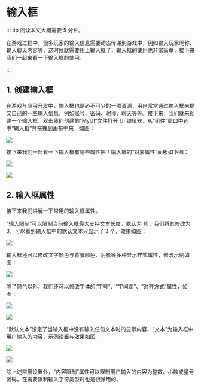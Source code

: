 # 输入框

::: tip 阅读本文大概需要 5 分钟。

在游戏过程中，很多玩家的输入信息需要动态传递到游戏中，例如输入玩家昵称、输入聊天内容等，这时候就需要用上输入框了，输入框的使用也非常简单，接下来我们一起来看一下输入框的使用。

:::

## 1. 创建输入框

在游戏与应用开发中，输入框也是必不可少的一项资源，用户常常通过输入框来提交自己的一些输入信息，例如账号、密码、昵称、聊天等等。接下来，我们就来创建一个输入框，双击我们创建的“MyUI”文件打开 UI 编辑器，从“组件”窗口中选中“输入框”并拖拽到画布中来，如图：

![](https://wstatic-a1.233leyuan.com/productdocs/static/boxcnTryZYHnpdoZsFSnvs9pc5g.png)

接下来我们一起看一下输入框有哪些属性把！输入框的“对象属性”面板如下图：

![](https://wstatic-a1.233leyuan.com/productdocs/static/boxcnCmJU6zP22HygLGmGKbZ5Ih.png)

![](https://wstatic-a1.233leyuan.com/productdocs/static/boxcnA1dRGha6B2zUfT9yLkuNlh.png)

## 2. 输入框属性

接下来我们讲解一下常用的输入框属性。

“输入限制”可以限制当前输入框最大支持文本长度，默认为 10，我们将其修改为 3，可以看到输入框中的默认文本只显示了 3 个，效果如图：

![](https://wstatic-a1.233leyuan.com/productdocs/static/boxcnAzG3EJRTxJx29Lww55Bvah.png)

输入框还可以修改文字颜色与背景颜色、阴影等多种显示样式属性，修改示例如图：

![](https://wstatic-a1.233leyuan.com/productdocs/static/boxcn7FXb2kvCzXDmXfF6PVXh1f.png)

除了颜色以外，我们还可以修改字体的“字号”、“字间距”、“对齐方式”属性，如图：

![](https://wstatic-a1.233leyuan.com/productdocs/static/boxcnp3JfLLTzUPjVfIKt6tloof.gif)

![](https://wstatic-a1.233leyuan.com/productdocs/static/boxcn9m4juAy4xgHwYKZ0aJNxwe.png)

“默认文本”设定了当输入框中没有输入任何文本时的显示内容，“文本”为输入框中用户输入的内容，示例设置与效果如图：

![](https://wstatic-a1.233leyuan.com/productdocs/static/boxcnVupcdzIlXOTpH0X6TfFo8e.png)

![](https://wstatic-a1.233leyuan.com/productdocs/static/boxcnJnYsKNpQhuUelaX6VLcIrd.gif)

除上述常用设置外，“内容限制”属性可以限制用户输入的内容为整数、小数或星号密码，在需要限制输入字符类型时也是很好用的。